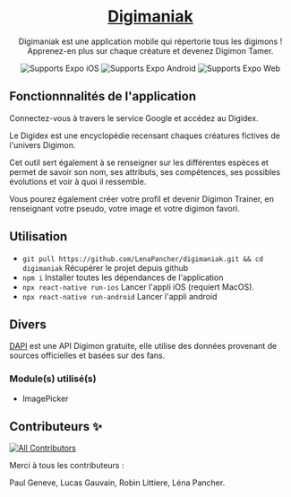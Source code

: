 <!-- Title -->

<p align="center">
  <a href="https://github.com/LenaPancher/digimaniak">
    <h1 align="center">Digimaniak</h1>
  </a>
</p>

<!-- Header -->

<p align="center">
  <b></b>
Digimaniak est une application mobile qui répertorie tous les digimons !  
Apprenez-en plus sur chaque créature et devenez Digimon Tamer.
</b>
  <br />

  <p align="center">
    <!-- iOS -->
    <img alt="Supports Expo iOS" longdesc="Supports Expo iOS" src="https://img.shields.io/badge/iOS-000.svg?style=flat-square&logo=APPLE&labelColor=999999&logoColor=fff" />
    <!-- Android -->
    <img alt="Supports Expo Android" longdesc="Supports Expo Android" src="https://img.shields.io/badge/Android-000.svg?style=flat-square&logo=ANDROID&labelColor=A4C639&logoColor=fff" />
    <!-- Web -->
    <img alt="Supports Expo Web" longdesc="Supports Expo Web" src="https://img.shields.io/badge/web-000.svg?style=flat-square&logo=GOOGLE-CHROME&labelColor=4285F4&logoColor=fff" />
  </p>
</p>

<!-- Body -->

## Fonctionnnalités de l'application

Connectez-vous à travers le service Google et accédez au Digidex.  

Le Digidex est une encyclopédie recensant chaques créatures fictives de l'univers Digimon. 

Cet outil sert également à se
renseigner sur les différentes espèces et permet de savoir son nom, ses attributs, ses compétences, ses possibles
évolutions et voir à quoi il ressemble.  

Vous pourez également créer votre profil et devenir Digimon Trainer, en renseignant votre pseudo, votre image et votre digimon favori.


## Utilisation

- `git pull https://github.com/LenaPancher/digimaniak.git && cd digimaniak` Récupérer le projet depuis github
- `npm i` Installer toutes les dépendances de l'application
- `npx react-native run-ios` Lancer l'appli iOS (requiert MacOS).
- `npx react-native run-android` Lancer l'appli android

## Divers

[DAPI](https://digimon-api.com/#docs) est une API Digimon gratuite, elle utilise des données provenant de sources
officielles et basées sur des fans.

### Module(s) utilisé(s)

- ImagePicker

<!-- Footer -->

## Contributeurs ✨

<!-- ALL-CONTRIBUTORS-BADGE:START - Do not remove or modify this section -->

[![All Contributors](https://img.shields.io/badge/all_contributors-4-orange.svg?style=flat-square)](#contributors-)

<!-- ALL-CONTRIBUTORS-BADGE:END -->

Merci à tous les contributeurs : 

<!-- ALL-CONTRIBUTORS-LIST:START - Do not remove or modify this section -->
<!-- prettier-ignore-start -->
<!-- markdownlint-disable -->

Paul Geneve, Lucas Gauvain, Robin Littiere, Léna Pancher.
<!-- markdownlint-restore -->
<!-- prettier-ignore-end -->

<!-- ALL-CONTRIBUTORS-LIST:END -->

